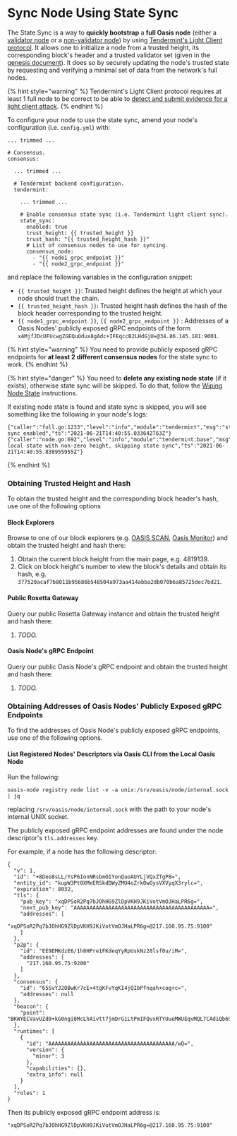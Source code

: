 # Sync Node Using State Sync

The State Sync is a way to **quickly bootstrap** a **full Oasis node** \(either a [validator node](../set-up-your-node/run-validator.md) or a [non-validator node](../set-up-your-node/run-non-validator.md)\) by  using [Tendermint's Light Client protocol](https://docs.tendermint.com/master/spec/light-client/). It allows one to initialize a node from a trusted height, its corresponding block's header and a trusted validator set \(given in the [genesis document](../../oasis-network/genesis-doc.md)\). It does so by securely updating the node's trusted state by requesting and verifying a minimal set of data from the network's full nodes.

{% hint style="warning" %}
Tendermint's Light Client protocol requires at least 1 full node to be correct to be able to [detect and submit evidence for a light client attack](https://docs.tendermint.com/master/spec/light-client/#attack-detection).
{% endhint %}

  
To configure your node to use the state sync, amend your node's configuration \(i.e. `config.yml`\) with:

```text
... trimmed ...

# Consensus.
consensus:

  ... trimmed ...

  # Tendermint backend configuration.
  tendermint:

    ... trimmed ...

    # Enable consensus state sync (i.e. Tendermint light client sync).
    state_sync:
      enabled: true
      trust_height: {{ trusted_height }}
      trust_hash: "{{ trusted_height_hash }}"
      # List of consensus nodes to use for syncing.
      consensus_node:
        - "{{ node1_grpc_endpoint }}"
        - "{{ node2_grpc_endpoint }}"

```

and replace the following variables in the configuration snippet:

* `{{ trusted_height }}`: Trusted height defines the height at which your node should trust the chain.
* `{{ trusted_height_hash }}`: Trusted height hash defines the hash of the block header corresponding to the trusted height.
* `{{ node1_grpc_endpoint }}`, `{{ node2_grpc_endpoint }}` : Addresses of a Oasis Nodes' publicly exposed gRPC endpoints of the form `xAMjfJDcUFUcwgZGEQuOdux8gAdc+IFEqccB2LHdGjU=@34.86.145.181:9001`.

{% hint style="warning" %}
You need to provide publicly exposed gRPC endpoints for **at least 2 different consensus nodes** for the state sync to work.
{% endhint %}

{% hint style="danger" %}
You need to **delete any existing node state** \(if it exists\), otherwise state sync will be skipped. To do that, follow the [Wiping Node State](../maintenance-guides/wiping-node-state.md#state-wipe-and-keep-node-identity) instructions.

If existing node state is found and state sync is skipped, you will see something like the following in your node's logs:

```text
{"caller":"full.go:1233","level":"info","module":"tendermint","msg":"state sync enabled","ts":"2021-06-21T14:40:55.033642763Z"}
{"caller":"node.go:692","level":"info","module":"tendermint:base","msg":"Found local state with non-zero height, skipping state sync","ts":"2021-06-21T14:40:55.838955955Z"}
```
{% endhint %}

### Obtaining Trusted Height and Hash

To obtain the trusted height and the corresponding block header's hash, use one of the following options

#### Block Explorers

Browse to one of our block explorers \(e.g. [OASIS SCAN](https://www.oasisscan.com/), [Oasis Monitor](https://oasismonitor.com/)\) and obtain the trusted height and hash there:

1. Obtain the current block height from the main page, e.g. 4819139.
2. Click on block height's number to view the block's details and obtain its hash, e.g. `377520acaf7b8011b95686b548504a973aa414abba2db070b6a85725dec7bd21`.

#### Public Rosetta Gateway

Query our public Rosetta Gateway instance and obtain the trusted height and hash there:

1. _TODO._

#### Oasis Node's gRPC Endpoint

Query our public Oasis Node's gRPC endpoint and obtain the trusted height and hash there:

1. _TODO._

### Obtaining Addresses of Oasis Nodes' Publicly Exposed gRPC Endpoints

To find the addresses of Oasis Node's publicly exposed gRPC endpoints, use one of the following options.

#### List Registered Nodes' Descriptors via Oasis CLI from the Local Oasis Node

Run the following:

```text
oasis-node registry node list -v -a unix:/srv/oasis/node/internal.sock | jq
```

replacing `/srv/oasis/node/internal.sock` with the path to your node's internal UNIX socket.

The publicly exposed gRPC endpoint addresses are found under the node descriptor's `tls.addresses` key.

For example, if a node has the following descriptor:

```text
{
  "v": 1,
  "id": "+8Deo8sLL/YsP6IonNRsbmO1YonQuoAUYLjVQxZTgP8=",
  "entity_id": "kupW3Pt0XMeERSkdDWyZMU4oZrk0wGysVXVyqX3rylc=",
  "expiration": 8032,
  "tls": {
    "pub_key": "xqDPSoR2Pq7bJOhHG9ZlDpVKH9JKiVotVmOJHaLPR6g=",
    "next_pub_key": "AAAAAAAAAAAAAAAAAAAAAAAAAAAAAAAAAAAAAAAAAAA=",
    "addresses": [
      "xqDPSoR2Pq7bJOhHG9ZlDpVKH9JKiVotVmOJHaLPR6g=@217.160.95.75:9100"
    ]
  },
  "p2p": {
    "id": "EE9EMKdzE6/1h8HPre1FKdeqYyRpUskNz28lsf0u/iM=",
    "addresses": [
      "217.160.95.75:9200"
    ]
  },
  "consensus": {
    "id": "65SvYJ2OBwKr7cE+4tgKFvYqKI4jQIbPfnqah+cog+c=",
    "addresses": null
  },
  "beacon": {
    "point": "BKWYECVavUZd0+kG0ngi0McLhAivtt7jmDrG1LtPmIFQvxRTYUueMWUEqvMQL7CAdiQb6SaxgM2NU3HdypJhWhM="
  },
  "runtimes": [
    {
      "id": "AAAAAAAAAAAAAAAAAAAAAAAAAAAAAAAAAAAAAAAA/wQ=",
      "version": {
        "minor": 3
      },
      "capabilities": {},
      "extra_info": null
    }
  ],
  "roles": 1
}
```

Then its publicly exposed gRPC endpoint address is:

```text
"xqDPSoR2Pq7bJOhHG9ZlDpVKH9JKiVotVmOJHaLPR6g=@217.160.95.75:9100"
```

